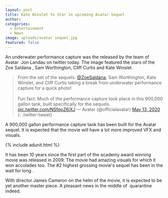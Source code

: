 ```yaml
---
layout: post
title: Kate Winslet to Star in upcoming Avatar Sequel
author:
categories:
  - Entertainment
  - News
image: uploads/avatar sequel.jpg
featured: false
---
```


An underwater performance capture was the released by the team of Avatar&nbsp; Jon Landau on twitter today. The image featured the stars of the Zoe Saldana , Sam Worthington, Cliff Curtis and Kate Winslet.

> From the set of the sequels: [@ZoeSaldana](https://twitter.com/zoesaldana?ref_src=twsrc%5Etfw), Sam Worthington, Kate Winslet, and Cliff Curtis taking a break from underwater performance capture for a quick photo\!<br><br>Fun fact: Much of the performance capture took place in this 900,000 gallon tank, built specifically for the sequels. [pic.twitter.com/NSfqoZ6jXJ](https://t.co/NSfqoZ6jXJ)
> — Avatar (@officialavatar) [May 13, 2020](https://twitter.com/officialavatar/status/1260604924095651840?ref_src=twsrc%5Etfw)
{: .twitter-tweet}

<script async="" src="https://platform.twitter.com/widgets.js" charset="utf-8"></script>

A 900,000 gallon performance capture tank has been built for the Avatar sequel. It is expected that the movie will have a lot more improved VFX and visuals.

{% include adunit.html %}

It has been 10 years since the first part of the academy award winning movie was released in 2009. The movie had amazing visuals for which it won accolades too. The \#2 highest grossing movie's sequel has been in the wait for long .

With director James Cameron on the helm of the movie, it is expected to be yet another master piece. A pleasant news in the middle of&nbsp; quarantine indeed.